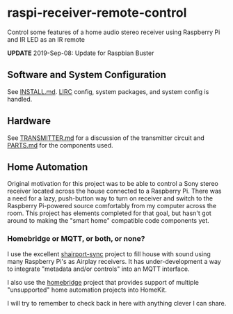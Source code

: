 raspi-receiver-remote-control
=============================

Control some features of a home audio stereo receiver using Raspberry Pi and IR LED as an IR remote

**UPDATE** 2019-Sep-08: Update for Raspbian Buster

Software and System Configuration
---------------------------------

See [INSTALL.md](doc/INSTALL.md). [LIRC](http://www.lirc.org/) config, system packages, and system config is handled.

Hardware
--------

See [TRANSMITTER.md](design/TRANSMITTER.md) for a discussion of the transmitter circuit and [PARTS.md](design/PARTS.md) for the components used.

Home Automation
---------------

Original motivation for this project was to be able to control a Sony stereo receiver located across the house connected to a Raspberry Pi. There was a need for a lazy, push-button way to turn on receiver and switch to the Raspberry Pi-powered source comfortably from my computer across the room. This project has elements completed for that goal, but hasn't got around to making the "smart home" compatible code components yet.

### Homebridge or MQTT, or both, or none?

I use the excellent [shairport-sync](https://github.com/mikebrady/shairport-sync) project to fill house with sound using many Raspberry Pi's as Airplay receivers. It has under-development a way to integrate "metadata and/or controls" into an MQTT interface.

I also use the [homebridge](https://github.com/nfarina/homebridge) project that provides support of multiple "unsupported" home automation projects into HomeKit.

I will try to remember to check back in here with anything clever I can share.
